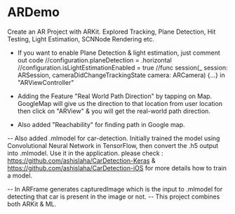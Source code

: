 # ARDemo

Create an AR Project with ARKit. Explored Tracking, Plane Detection, Hit Testing, Light Estimation, SCNNode Rendering etc.

- If you want to enable Plane Detection & light estimation, just comment out code 
//configuration.planeDetection = .horizontal 
//configuration.isLightEstimationEnabled = true
//func session(_ session: ARSession, cameraDidChangeTrackingState camera: ARCamera) {...}
in "ARViewController"

- Adding the Feature "Real World Path Direction" by tapping on Map. GoogleMap will give us the direction to that location from user location then click on "ARView" & you will get the real-world path direction.

- Also added "Reachability" for finding path in Google map.

-- Also added .mlmodel for car-detection. Initially trained the model using Convolutional Neural Network in TensorFlow,
  then convert the .h5 output into .mlmodel. Use it in the application. 
  please check : https://github.com/ashislaha/CarDetection-Keras &
                https://github.com/ashislaha/CarDetection-iOS for more details how to train a model.
                
-- In ARFrame generates capturedImage which is the input to .mlmodel for detecting that car is present in the image or not.
-- This project combines both ARKit & ML.
